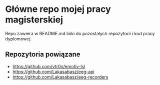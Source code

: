 # Główne repo mojej pracy magisterskiej
Repo zawiera w README.md linki do pozostałych repozytorii i kod pracy dyplomowej.

## Repozytoria powiązane
- https://github.com/vtr0n/emotiv-lsl
- https://github.com/Lakasabasz/eeg-api
- https://github.com/Lakasabasz/eeg-recorders
